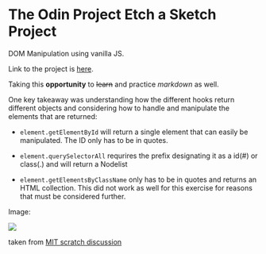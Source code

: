 # The Odin Project Etch a Sketch Project

DOM Manipulation using vanilla JS. 

Link to the project is [here](https://www.theodinproject.com/courses/web-development-101/lessons/etch-a-sketch-project?ref=lnav).

Taking this **opportunity** to ~~learn~~ and practice _markdown_ as well.  

One key takeaway was understanding how the different hooks return different objects and considering how to handle and manipulate the elements that are returned:

+ `element.getElementById` will return a single element that can easily be manipulated.  The ID only has to be in quotes.  

+ `element.querySelectorAll` requrires the prefix designating it as a id(#) or class(.) and will return a Nodelist

 + `element.getElementsByClassName` only has to be in quotes and returns an HTML collection.  This did not work as well for this exercise for reasons that must be considered further.

Image: 

![](https://i.cubeupload.com/7c5Pgh.gif)

taken from [MIT scratch discussion](https://scratch.mit.edu/discuss/topic/239221/)